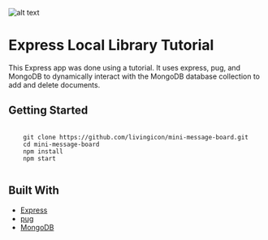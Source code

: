 ![alt text](https://github.com/livingicon/express-locallibrary-tutorial/express-locallibrary-tutorial/blob/main/public/images/express-locallibrary-tutorial.png?raw=true)

<h1>Express Local Library Tutorial</h1>

<p>This Express app was done using a tutorial. It uses express, pug, and MongoDB to dynamically interact with the MongoDB database collection to add and delete documents.</p>

<h2>Getting Started</h2>

<pre class="notranslate">
  <code>
    git clone https://github.com/livingicon/mini-message-board.git
    cd mini-message-board
    npm install
    npm start
  </code>
</pre>

<h2>Built With</h2>

<ul dir="auto">
  <li><a href="https://expressjs.com/" rel="nofollow">Express</a></li>
  <li><a href="https://pugjs.org/api/getting-started.html" rel="nofollow">pug</a></li>
    <li><a href="https://www.mongodb.com/docs/" rel="nofollow">MongoDB</a></li>
</ul>
